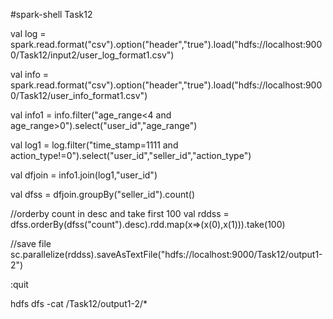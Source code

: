 #spark-shell Task12

val log = spark.read.format("csv").option("header","true").load("hdfs://localhost:9000/Task12/input2/user_log_format1.csv")

val info = spark.read.format("csv").option("header","true").load("hdfs://localhost:9000/Task12/user_info_format1.csv")

val info1 = info.filter("age_range<4 and age_range>0").select("user_id","age_range")

val log1 = log.filter("time_stamp=1111 and action_type!=0").select("user_id","seller_id","action_type")

val dfjoin = info1.join(log1,"user_id")

val dfss = dfjoin.groupBy("seller_id").count()

//orderby count in desc and take first 100
val rddss = dfss.orderBy(dfss("count").desc).rdd.map(x=>(x(0),x(1))).take(100)

//save file
sc.parallelize(rddss).saveAsTextFile("hdfs://localhost:9000/Task12/output1-2")

:quit

hdfs dfs -cat /Task12/output1-2/*
